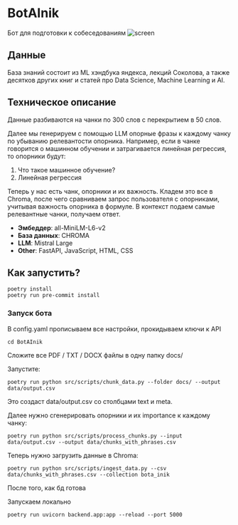 # BotAInik
Бот для подготовки к собеседованиям
![screen](https://github.com/user-attachments/assets/1b31580f-f19c-4b9d-a56c-d9ba266c3b4e)

## Данные

База знаний состоит из ML хэндбука яндекса, лекций Соколова, а также десятков других книг и статей про Data Science, Machine Learning и AI.

## Техническое описание

Данные разбиваются на чанки по 300 слов с перекрытием в 50 слов.

Далее мы генерируем с помощью LLM опорные фразы к каждому чанку по убыванию релевантости опорника. Например, если в чанке говорится о машинном обучении и затрагивается линейная регрессия, то опорники будут:
1) Что такое машинное обучение?
2) Линейная регрессия

Теперь у нас есть чанк, опорники и их важность. Кладем это все в Chroma, после чего сравниваем запрос пользователя с опорниками, учитывая важность опорника в формуле. В контекст подаем самые релевантные чанки, получаем ответ.

- **Эмбеддер**: all-MiniLM-L6-v2
- **База данных**: CHROMA
- **LLM**: Mistral Large
- **Other**: FastAPI, JavaScript, HTML, CSS


## Как запустить?
```
poetry install
poetry run pre-commit install
```

### Запуск бота
В config.yaml прописываем все настройки, прокидываем ключи к API
```
cd BotAInik
```
Сложите все PDF / TXT / DOCX файлы в одну папку docs/

Запустите:
```
poetry run python src/scripts/chunk_data.py --folder docs/ --output data/output.csv
```
Это создаст data/output.csv со столбцами text и meta.

Далее нужно сгенерировать опорники и их importance к каждому чанку:
```
poetry run python src/scripts/process_chunks.py --input data/output.csv --output data/chunks_with_phrases.csv
```

Теперь нужно загрузить данные в Chroma:
```
poetry run python src/scripts/ingest_data.py --csv data/chunks_with_phrases.csv --collection bota_inik
```
После того, как бд готова

Запускаем локально
```
poetry run uvicorn backend.app:app --reload --port 5000
```

